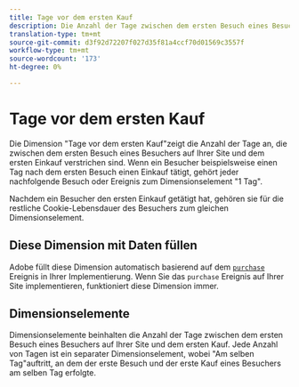 ```yaml
---
title: Tage vor dem ersten Kauf
description: Die Anzahl der Tage zwischen dem ersten Besuch eines Besuchers und dem ersten Kauf.
translation-type: tm+mt
source-git-commit: d3f92d72207f027d35f81a4ccf70d01569c3557f
workflow-type: tm+mt
source-wordcount: '173'
ht-degree: 0%

---
```



# Tage vor dem ersten Kauf

Die Dimension &quot;Tage vor dem ersten Kauf&quot;zeigt die Anzahl der Tage an, die zwischen dem ersten Besuch eines Besuchers auf Ihrer Site und dem ersten Einkauf verstrichen sind. Wenn ein Besucher beispielsweise einen Tag nach dem ersten Besuch einen Einkauf tätigt, gehört jeder nachfolgende Besuch oder Ereignis zum Dimensionselement &quot;1 Tag&quot;.

Nachdem ein Besucher den ersten Einkauf getätigt hat, gehören sie für die restliche Cookie-Lebensdauer des Besuchers zum gleichen Dimensionselement.

## Diese Dimension mit Daten füllen

Adobe füllt diese Dimension automatisch basierend auf dem [`purchase`](/help/implement/vars/page-vars/events/event-purchase.md) Ereignis in Ihrer Implementierung. Wenn Sie das `purchase` Ereignis auf Ihrer Site implementieren, funktioniert diese Dimension immer.

## Dimensionselemente

Dimensionselemente beinhalten die Anzahl der Tage zwischen dem ersten Besuch eines Besuchers auf Ihrer Site und dem ersten Kauf. Jede Anzahl von Tagen ist ein separater Dimensionselement, wobei &quot;Am selben Tag&quot;auftritt, an dem der erste Besuch und der erste Kauf eines Besuchers am selben Tag erfolgte.
